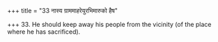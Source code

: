 +++
title = "33 नास्य ग्राममाहरेयुरभिमारुको हैष"

+++
33. He should keep away his people from the vicinity (of the place where he has sacrificed).
